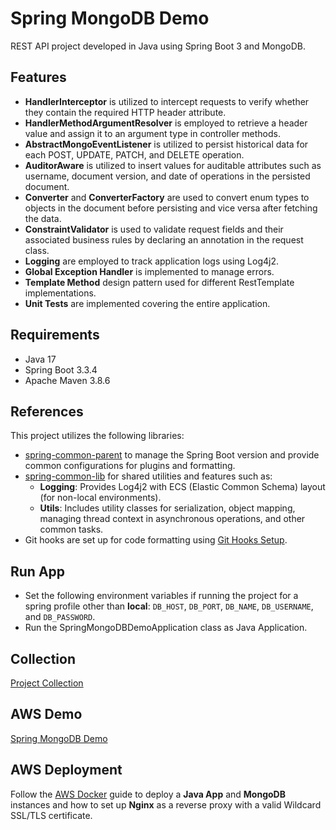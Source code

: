 # Spring MongoDB Demo

REST API project developed in Java using Spring Boot 3 and MongoDB.

## Features

- **HandlerInterceptor** is utilized to intercept requests to verify whether they contain the required HTTP header attribute.
- **HandlerMethodArgumentResolver** is employed to retrieve a header value and assign it to an argument type in controller methods.
- **AbstractMongoEventListener** is utilized to persist historical data for each POST, UPDATE, PATCH, and DELETE operation.
- **AuditorAware** is utilized to insert values for auditable attributes such as username, document version, and date of operations in the persisted document.
- **Converter** and **ConverterFactory** are used to convert enum types to objects in the document before persisting and vice versa after fetching the data.
- **ConstraintValidator** is used to validate request fields and their associated business rules by declaring an annotation in the request class.
- **Logging** are employed to track application logs using Log4j2.
- **Global Exception Handler** is implemented to manage errors.
- **Template Method** design pattern used for different RestTemplate implementations.
- **Unit Tests** are implemented covering the entire application.

## Requirements

- Java 17
- Spring Boot 3.3.4
- Apache Maven 3.8.6

## References

This project utilizes the following libraries:

- [spring-common-parent](https://github.com/erebelo/spring-common-parent) to manage the Spring Boot version and provide common configurations for plugins and formatting.
- [spring-common-lib](https://github.com/erebelo/spring-common-lib) for shared utilities and features such as:
    - **Logging**: Provides Log4j2 with ECS (Elastic Common Schema) layout (for non-local environments).
    - **Utils**: Includes utility classes for serialization, object mapping, managing thread context in asynchronous operations, and other common tasks.
- Git hooks are set up for code formatting using [Git Hooks Setup](https://github.com/erebelo/spring-mongodb-demo/tree/main/git-hooks).

## Run App

- Set the following environment variables if running the project for a spring profile other than **local**: `DB_HOST`, `DB_PORT`, `DB_NAME`, `DB_USERNAME`, and `DB_PASSWORD`.
- Run the SpringMongoDBDemoApplication class as Java Application.

## Collection

[Project Collection](https://github.com/erebelo/spring-mongodb-demo/tree/develop/collection)

## AWS Demo

[Spring MongoDB Demo](https://api.erebelo.com/spring-mongodb-demo/swagger-ui/index.html)

## AWS Deployment

Follow the [AWS Docker](https://github.com/erebelo/aws-docker/tree/main) guide to deploy a **Java App** and **MongoDB** instances and how to set up **Nginx** as a reverse proxy with a valid Wildcard SSL/TLS certificate.
